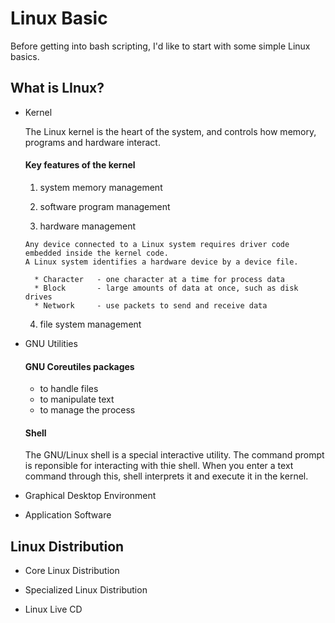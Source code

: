 # Linux Basic
Before getting into bash scripting, I'd like to start with some simple Linux basics.

## What is LInux?

* Kernel

  The Linux kernel is the heart of the system, and controls how memory, programs and hardware interact.
  
  #### Key features of the kernel
  
    1. system memory management

    2. software program management

    3. hardware management

      Any device connected to a Linux system requires driver code embedded inside the kernel code.
      A Linux system identifies a hardware device by a device file.
      
        * Character   - one character at a time for process data
        * Block       - large amounts of data at once, such as disk drives
        * Network     - use packets to send and receive data

    4. file system management


* GNU Utilities

  #### GNU Coreutiles packages
  
    * to handle files
    * to manipulate text
    * to manage the process

  #### Shell
  The GNU/Linux shell is a special interactive utility. The command prompt is reponsible for interacting with thie shell.
  When you enter a text command through this, shell interprets it and execute it in the kernel.


* Graphical Desktop Environment


* Application Software



## Linux Distribution

* Core Linux Distribution
 
* Specialized Linux Distribution

* Linux Live CD
